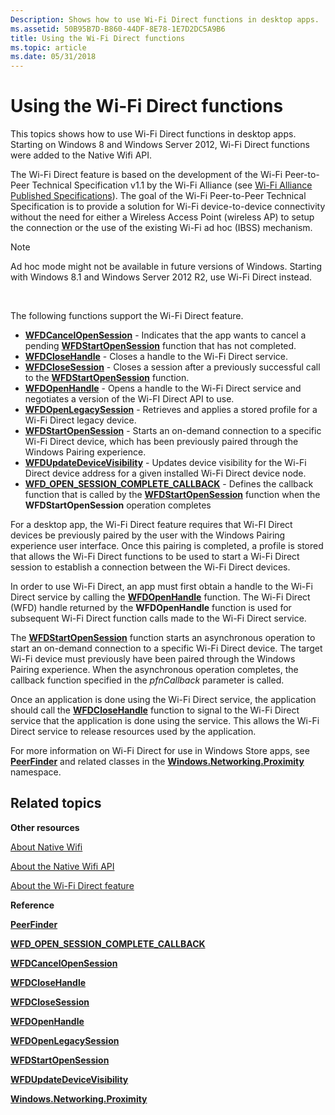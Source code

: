 ```yaml
---
Description: Shows how to use Wi-Fi Direct functions in desktop apps.
ms.assetid: 50B95B7D-B860-44DF-8E78-1E7D2DC5A9B6
title: Using the Wi-Fi Direct functions
ms.topic: article
ms.date: 05/31/2018
---
```


# Using the Wi-Fi Direct functions

This topics shows how to use Wi-Fi Direct functions in desktop apps. Starting on Windows 8 and Windows Server 2012, Wi-Fi Direct functions were added to the Native Wifi API.

The Wi-Fi Direct feature is based on the development of the Wi-Fi Peer-to-Peer Technical Specification v1.1 by the Wi-Fi Alliance (see [Wi-Fi Alliance Published Specifications](https://www.wi-fi.org/)). The goal of the Wi-Fi Peer-to-Peer Technical Specification is to provide a solution for Wi-Fi device-to-device connectivity without the need for either a Wireless Access Point (wireless AP) to setup the connection or the use of the existing Wi-Fi ad hoc (IBSS) mechanism.

> [!Note]  
> Ad hoc mode might not be available in future versions of Windows. Starting with Windows 8.1 and Windows Server 2012 R2, use Wi-Fi Direct instead.

 

The following functions support the Wi-Fi Direct feature.

-   [**WFDCancelOpenSession**](/windows/desktop/api/wlanapi/nf-wlanapi-wfdcancelopensession) - Indicates that the app wants to cancel a pending [**WFDStartOpenSession**](/windows/desktop/api/wlanapi/nf-wlanapi-wfdstartopensession) function that has not completed.
-   [**WFDCloseHandle**](/windows/desktop/api/wlanapi/nf-wlanapi-wfdclosehandle) - Closes a handle to the Wi-Fi Direct service.
-   [**WFDCloseSession**](/windows/desktop/api/wlanapi/nf-wlanapi-wfdclosesession) - Closes a session after a previously successful call to the [**WFDStartOpenSession**](/windows/desktop/api/wlanapi/nf-wlanapi-wfdstartopensession) function.
-   [**WFDOpenHandle**](/windows/desktop/api/wlanapi/nf-wlanapi-wfdopenhandle) - Opens a handle to the Wi-Fi Direct service and negotiates a version of the Wi-FI Direct API to use.
-   [**WFDOpenLegacySession**](/windows/desktop/api/wlanapi/nf-wlanapi-wfdopenlegacysession) - Retrieves and applies a stored profile for a Wi-Fi Direct legacy device.
-   [**WFDStartOpenSession**](/windows/desktop/api/wlanapi/nf-wlanapi-wfdstartopensession) - Starts an on-demand connection to a specific Wi-Fi Direct device, which has been previously paired through the Windows Pairing experience.
-   [**WFDUpdateDeviceVisibility**](/windows/desktop/api/wlanapi/nf-wlanapi-wfdupdatedevicevisibility) - Updates device visibility for the Wi-Fi Direct device address for a given installed Wi-Fi Direct device node.
-   [**WFD\_OPEN\_SESSION\_COMPLETE\_CALLBACK**](/windows/desktop/api/wlanapi/nc-wlanapi-wfd_open_session_complete_callback) - Defines the callback function that is called by the [**WFDStartOpenSession**](/windows/desktop/api/wlanapi/nf-wlanapi-wfdstartopensession) function when the **WFDStartOpenSession** operation completes

For a desktop app, the Wi-Fi Direct feature requires that Wi-FI Direct devices be previously paired by the user with the Windows Pairing experience user interface. Once this pairing is completed, a profile is stored that allows the Wi-Fi Direct functions to be used to start a Wi-Fi Direct session to establish a connection between the Wi-Fi Direct devices.

In order to use Wi-Fi Direct, an app must first obtain a handle to the Wi-Fi Direct service by calling the [**WFDOpenHandle**](/windows/desktop/api/wlanapi/nf-wlanapi-wfdopenhandle) function. The Wi-Fi Direct (WFD) handle returned by the **WFDOpenHandle** function is used for subsequent Wi-Fi Direct function calls made to the Wi-Fi Direct service.

The [**WFDStartOpenSession**](/windows/desktop/api/wlanapi/nf-wlanapi-wfdstartopensession) function starts an asynchronous operation to start an on-demand connection to a specific Wi-Fi Direct device. The target Wi-Fi device must previously have been paired through the Windows Pairing experience. When the asynchronous operation completes, the callback function specified in the *pfnCallback* parameter is called.

Once an application is done using the Wi-Fi Direct service, the application should call the [**WFDCloseHandle**](/windows/desktop/api/wlanapi/nf-wlanapi-wfdclosehandle) function to signal to the Wi-Fi Direct service that the application is done using the service. This allows the Wi-Fi Direct service to release resources used by the application.

For more information on Wi-Fi Direct for use in Windows Store apps, see [**PeerFinder**](/uwp/api/Windows.Networking.Proximity.PeerFinder?view=winrt-19041) and related classes in the [**Windows.Networking.Proximity**](/uwp/api/Windows.Networking.Proximity?view=winrt-19041) namespace.

## Related topics

<dl> <dt>

**Other resources**
</dt> <dt>

[About Native Wifi](about-native-wifi.md)
</dt> <dt>

[About the Native Wifi API](about-the-native-wifi-api.md)
</dt> <dt>

[About the Wi-Fi Direct feature](about-the-wi-fi-direct-api.md)
</dt> <dt>

**Reference**
</dt> <dt>

[**PeerFinder**](/uwp/api/Windows.Networking.Proximity.PeerFinder?view=winrt-19041)
</dt> <dt>

[**WFD\_OPEN\_SESSION\_COMPLETE\_CALLBACK**](/windows/desktop/api/wlanapi/nc-wlanapi-wfd_open_session_complete_callback)
</dt> <dt>

[**WFDCancelOpenSession**](/windows/desktop/api/wlanapi/nf-wlanapi-wfdcancelopensession)
</dt> <dt>

[**WFDCloseHandle**](/windows/desktop/api/wlanapi/nf-wlanapi-wfdclosehandle)
</dt> <dt>

[**WFDCloseSession**](/windows/desktop/api/wlanapi/nf-wlanapi-wfdclosesession)
</dt> <dt>

[**WFDOpenHandle**](/windows/desktop/api/wlanapi/nf-wlanapi-wfdopenhandle)
</dt> <dt>

[**WFDOpenLegacySession**](/windows/desktop/api/wlanapi/nf-wlanapi-wfdopenlegacysession)
</dt> <dt>

[**WFDStartOpenSession**](/windows/desktop/api/wlanapi/nf-wlanapi-wfdstartopensession)
</dt> <dt>

[**WFDUpdateDeviceVisibility**](/windows/desktop/api/wlanapi/nf-wlanapi-wfdupdatedevicevisibility)
</dt> <dt>

[**Windows.Networking.Proximity**](/uwp/api/Windows.Networking.Proximity?view=winrt-19041)
</dt> </dl>

 

 